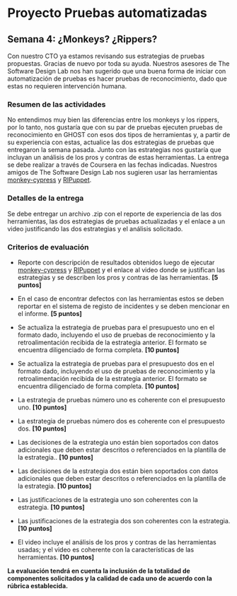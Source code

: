 
# Proyecto Pruebas automatizadas

## Semana 4: ¿Monkeys? ¿Rippers?

Con nuestro CTO ya estamos revisando sus estrategias de pruebas propuestas. Gracias de nuevo por toda su ayuda. Nuestros asesores de The Software Design Lab nos han sugerido que una buena forma de iniciar con automatización de pruebas es hacer pruebas de reconocimiento, dado que estas no requieren intervención humana.  

### Resumen de las actividades
No entendimos muy bien las diferencias entre los monkeys y los rippers, por lo tanto, nos gustaría que con su par de pruebas ejecuten pruebas de reconocimiento en GHOST con esos dos tipos de herramientas y, a partir de su experiencia con estas, actualice las dos estrategias de pruebas que entregaron la semana pasada. Junto con las estrategias nos gustaría que incluyan un análisis de los pros y contras de estas herramientas. La entrega se debe realizar a través de Coursera en las fechas indicadas. Nuestros amigos de The Software Design Lab nos sugieren usar las herramientas [monkey-cypress](https://github.com/TheSoftwareDesignLab/monkey-cypress) y [RIPuppet](https://github.com/TheSoftwareDesignLab/RIPuppetCoursera).

### Detalles de la entrega
Se debe entregar un archivo .zip con el reporte de experiencia de las dos herramientas, las dos estrategias de pruebas actualizadas y el enlace a un video justificando las dos estrategias y el análisis solicitado.


### Criterios de evaluación

- Reporte con descripción de resultados obtenidos luego de ejecutar [monkey-cypress](https://github.com/TheSoftwareDesignLab/monkey-cypress) y [RIPuppet](https://github.com/TheSoftwareDesignLab/RIPuppetCoursera)  y el enlace al video donde se justifican las estrategias y se describen los pros y contras de las herramientas. **[5 puntos]**

- En el caso de encontrar defectos con las herramientas estos se deben reportar en el sistema de registo de incidentes y se deben mencionar en el informe. **[5 puntos]**

- Se actualiza la estrategia de pruebas para el presupuesto uno en el formato dado, incluyendo el uso de pruebas de reconocimiento y la retroalimentación recibida de la estrategia anterior. El formato se encuentra diligenciado de forma completa. **[10 puntos]**

- Se actualiza la estrategia de pruebas para el presupuesto dos en el formato dado, incluyendo el uso de pruebas de reconocimiento y la retroalimentación recibida de la estrategia anterior. El formato se encuentra diligenciado de forma completa. **[10 puntos]**

- La estrategia de pruebas número uno es coherente con el presupuesto uno. **[10 puntos]**

- La estrategia de pruebas número dos es coherente con el presupuesto dos. **[10 puntos]**


- Las decisiones de la estrategia uno están bien soportados con datos adicionales que deben estar descritos o referenciados en la plantilla de la estrategia.. **[10 puntos]**

- Las decisiones de la estrategia dos están bien soportados con datos adicionales que deben estar descritos o referenciados en la plantilla de la estrategia. **[10 puntos]**

- Las justificaciones de la estrategia uno son coherentes con la estrategia. **[10 puntos]**

-  Las justificaciones de la estrategia dos son coherentes con la estrategia. **[10 puntos]**

- El video incluye el análisis de los pros y contras de las herramientas usadas; y el video es coherente con la características de las herramientas. **[10 puntos]**

**La evaluación tendrá en cuenta la inclusión de la totalidad de componentes solicitados y la calidad de cada uno de acuerdo con la rúbrica establecida.**
